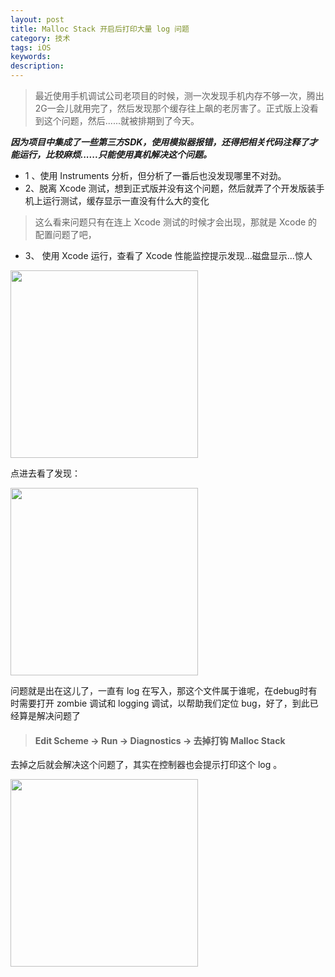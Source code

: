 ```yaml
---
layout: post
title: Malloc Stack 开启后打印大量 log 问题
category: 技术 
tags: iOS
keywords:
description:
---
```




> 最近使用手机调试公司老项目的时候，测一次发现手机内存不够一次，腾出2G一会儿就用完了，然后发现那个缓存往上飙的老厉害了。正式版上没看到这个问题，然后......就被排期到了今天。



***因为项目中集成了一些第三方SDK，使用模拟器报错，还得把相关代码注释了才能运行，比较麻烦......只能使用真机解决这个问题。***



* 1 、使用 Instruments 分析，但分析了一番后也没发现哪里不对劲。
* 2、脱离 Xcode 测试，想到正式版并没有这个问题，然后就弄了个开发版装手机上运行测试，缓存显示一直没有什么大的变化

> 这么看来问题只有在连上 Xcode 测试的时候才会出现，那就是 Xcode 的配置问题了吧，

* 3、 使用 Xcode 运行，查看了 Xcode 性能监控提示发现…磁盘显示...惊人

<img src="http://olnx7jkmx.bkt.clouddn.com/Xcode-%E6%80%A7%E8%83%BD%E6%98%BE%E7%A4%BA.png?imageView2/0/interlace/1/q/100|watermark/2/text/a2xvbmUuc3BhY2U=/font/5b6u6L2v6ZuF6buR/fontsize/500/fill/I0YzRjBGMA==/dissolve/86/gravity/SouthEast/dx/10/dy/10" width="300px" />

点进去看了发现：

<img src="http://olnx7jkmx.bkt.clouddn.com/Malloc-Stack-logs-File.png?imageView2/0/interlace/1/q/100|watermark/2/text/a2xvbmUuc3BhY2U=/font/5b6u6L2v6ZuF6buR/fontsize/500/fill/I0YzRjBGMA==/dissolve/86/gravity/SouthEast/dx/10/dy/10" width="300px" />

问题就是出在这儿了，一直有 log 在写入，那这个文件属于谁呢，在debug时有时需要打开 zombie 调试和 logging 调试，以帮助我们定位 bug，好了，到此已经算是解决问题了



> #### Edit Scheme -> Run -> Diagnostics -> 去掉打钩 Malloc Stack

去掉之后就会解决这个问题了，其实在控制器也会提示打印这个 log 。

<img src="http://olnx7jkmx.bkt.clouddn.com/noselect-Malloc-Stack.png?imageView2/0/interlace/1/q/100|watermark/2/text/a2xvbmUuc3BhY2U=/font/5b6u6L2v6ZuF6buR/fontsize/500/fill/I0YzRjBGMA==/dissolve/86/gravity/SouthEast/dx/10/dy/10" width="300px" />